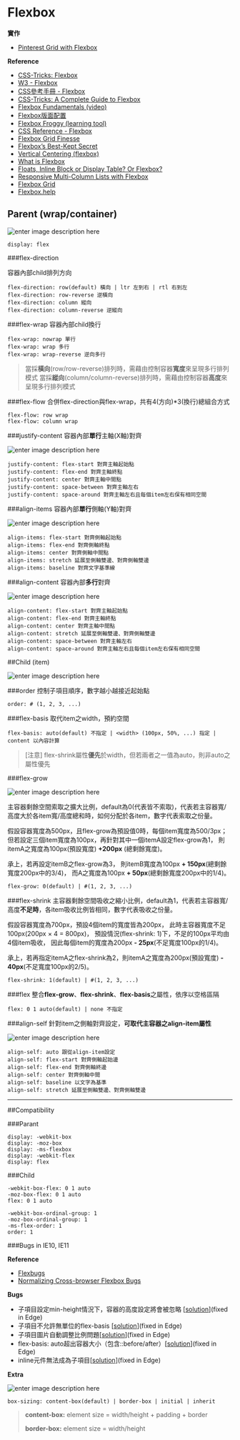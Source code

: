 # Flexbox

**實作**
* [Pinterest Grid with Flexbox](http://codepen.io/estherj-hsu/pen/bVXOMY)

**Reference**

 - [CSS-Tricks: Flexbox](https://css-tricks.com/using-flexbox/)
 - [W3 - Flexbox](http://www.w3.org/html/ig/zh/wiki/Css3-flexbox)
 - [CSS參考手冊 - Flexbox](http://css.doyoe.com/properties/flex/index.htm)
 - [CSS-Tricks: A Complete Guide to Flexbox](https://css-tricks.com/snippets/css/a-guide-to-flexbox/)
 - [Flexbox Fundamentals (video)](https://egghead.io/lessons/misc-flexbox-fundamentals)
 - [Flexbox版面配置](http://zh-tw.learnlayout.com/flexbox.html)
 - [Flexbox Froggy (learning tool)](http://flexboxfroggy.com/)
 - [CSS Reference - Flexbox](http://tympanus.net/codrops/css_reference/flexbox)
 - [Flexbox Grid Finesse](https://medium.com/@Heydon/flexbox-grid-finesse-4d22b80bfee1#.txc4ylkrf)
 - [Flexbox’s Best-Kept Secret](https://medium.com/@samserif/flexbox-s-best-kept-secret-bd3d892826b6#.3bd4xfkt8)
 - [Vertical Centering (flexbox)](https://philipwalton.github.io/solved-by-flexbox/demos/vertical-centering/)
 - [What is Flexbox](https://medium.com/@spaceninja/what-is-flexbox-6aed968555ef#.4wvachxkk)
 - [Floats, Inline Block or Display Table? Or Flexbox?](http://blog.karenmenezes.com/2014/apr/13/floats-inline-block-or-display-table-or-flexbox/)
 - [Responsive Multi-Column Lists with Flexbox](http://fourword.fourkitchens.com/article/responsive-multi-column-lists-flexbox)
 - [Flexbox Grid](http://callmenick.com/post/flexbox-examples)
 - [Flexbox.help](http://flexbox.help/)

## Parent (wrap/container)

![enter image description here](https://cdn.css-tricks.com/wp-content/uploads/2014/05/flex-container.svg)

    display: flex

###flex-direction

容器內部child排列方向


    flex-direction: row(default) 橫向 | ltr 左到右 | rtl 右到左 
    flex-direction: row-reverse 逆橫向
    flex-direction: column 縱向
    flex-direction: column-reverse 逆縱向


###flex-wrap
容器內部child換行

    flex-wrap: nowrap 單行
    flex-wrap: wrap 多行
    flex-wrap: wrap-reverse 逆向多行

> 當採**橫向**(row/row-reverse)排列時，需藉由控制容器**寬度**來呈現多行排列模式
> 當採**縱向**(column/column-reverse)排列時，需藉由控制容器**高度**來呈現多行排列模式

###flex-flow
合併flex-direction與flex-wrap，共有4(方向)*3(換行)總組合方式

    flex-flow: row wrap
    flex-flow: column wrap

###justify-content
容器內部**單行**主軸(X軸)對齊

![enter image description here](https://cdn.css-tricks.com/wp-content/uploads/2013/04/justify-content.svg)

    justify-content: flex-start 對齊主軸起始點
    justify-content: flex-end 對齊主軸終點
    justify-content: center 對齊主軸中間點
    justify-content: space-between 對齊主軸左右
    justify-content: space-around 對齊主軸左右且每個item左右保有相同空間
 
###align-items
容器內部**單行**側軸(Y軸)對齊

![enter image description here](https://cdn.css-tricks.com/wp-content/uploads/2014/05/align-items.svg)

    align-items: flex-start 對齊側軸起始點
    align-items: flex-end 對齊側軸終點
    align-items: center 對齊側軸中間點
    align-items: stretch 延展至側軸雙邊、對齊側軸雙邊
    align-items: baseline 對齊文字基準線

###align-content
容器內部**多行**對齊

![enter image description here](https://cdn.css-tricks.com/wp-content/uploads/2013/04/align-content.svg)

    align-content: flex-start 對齊主軸起始點
    align-content: flex-end 對齊主軸終點
    align-content: center 對齊主軸中間點
    align-content: stretch 延展至側軸雙邊、對齊側軸雙邊
    align-content: space-between 對齊主軸左右
    align-content: space-around 對齊主軸左右且每個item左右保有相同空間

##Child (item)

![enter image description here](https://cdn.css-tricks.com/wp-content/uploads/2014/05/flex-items.svg)

###order
控制子項目順序，數字越小越接近起始點

    order: # (1, 2, 3, ...)

###flex-basis
取代item之width，預約空間

    flex-basis: auto(default) 不指定 | <width> (100px, 50%, ...) 指定 | content 以內容計算

> [注意]  flex-shrink屬性**優先**於width，但若兩者之一值為auto，則非auto之屬性優先

###flex-grow

![enter image description here](https://cdn.css-tricks.com/wp-content/uploads/2014/05/flex-grow.svg)

主容器剩餘空間索取之擴大比例，default為0(代表皆不索取)，代表若主容器寬/高度大於各item寬/高度總和時，如何分配於各item，數字代表索取之份量。

假設容器寬度為500px，且flex-grow為預設值0時，每個item寬度為500/3px；
但若設定三個item寬度為100px，再針對其中一個itemA設定flex-grow為1，
則itemA之寬度為100px(預設寬度) **+200px** (總剩餘寬度)。

承上，若再設定itemB之flex-grow為3，
則itemB寬度為100px **+ 150px**(總剩餘寬度200px中的3/4)，
而A之寬度為100px **+ 50px**(總剩餘寬度200px中的1/4)。

    flex-grow: 0(default) | #(1, 2, 3, ...)
 
###flex-shrink
主容器剩餘空間吸收之縮小比例，default為1，代表若主容器寬/高度**不足時**，各item吸收比例皆相同，數字代表吸收之份量。

假設容器寬度為700px，預設4個item的寬度皆為200px，
此時主容器寬度不足100px(200px × 4 = 800px)，
預設情況(flex-shrink: 1)下，不足的100px平均由4個item吸收，
因此每個item的寬度為200px **- 25px**(不足寬度100px的1/4)。

承上，若再指定itemA之flex-shrink為2，則itemA之寬度為200px(預設寬度) **- 40px**(不足寬度100px的2/5)。

    flex-shrink: 1(default) | #(1, 2, 3, ...)

###flex
整合**flex-grow**、**flex-shrink**、**flex-basis**之屬性，依序以空格區隔

    flex: 0 1 auto(default) | none 不指定

###align-self
針對item之側軸對齊設定，**可取代主容器之align-item屬性**

![enter image description here](https://cdn.css-tricks.com/wp-content/uploads/2014/05/align-items.svg)


    align-self: auto 跟從align-item設定
    align-self: flex-start 對齊側軸起始邊
    align-self: flex-end 對齊側軸終邊
    align-self: center 對齊側軸中間
    align-self: baseline 以文字為基準
    align-self: stretch 延展至側軸雙邊、對齊側軸雙邊


----------

##Compatibility

###Parant

    display: -webkit-box
    display: -moz-box
    display: -ms-flexbox
    display: -webkit-flex
    display: flex

###Child

    -webkit-box-flex: 0 1 auto
	-moz-box-flex: 0 1 auto
	flex: 0 1 auto

	-webkit-box-ordinal-group: 1
	-moz-box-ordinal-group: 1 
	-ms-flex-order: 1
	order: 1

###Bugs in IE10, IE11

**Reference**
 - [Flexbugs](https://github.com/philipwalton/flexbugs)
 - [Normalizing Cross-browser Flexbox Bugs](http://philipwalton.com/articles/normalizing-cross-browser-flexbox-bugs/)

**Bugs**

 - 子項目設定min-height情況下，容器的高度設定將會被忽略 [[solution](https://github.com/philipwalton/flexbugs#3-min-height-on-a-flex-container-wont-apply-to-its-flex-items)](fixed in Edge)
 - 子項目不允許無單位的flex-basis [[solution](https://github.com/philipwalton/flexbugs#4-flex-shorthand-declarations-with-unitless-flex-basis-values-are-ignored)](fixed in Edge)
 - 子項目圖片自動調整比例問題[[solution](https://github.com/philipwalton/flexbugs#5-column-flex-items-dont-always-preserve-intrinsic-aspect-ratios)](fixed in Edge)
 - flex-basis: auto超出容器大小（包含::before/after）[[solution](https://github.com/philipwalton/flexbugs#7-flex-basis-doesnt-account-for-box-sizingborder-box)](fixed in Edge)
 - inline元件無法成為子項目[[solution](https://github.com/philipwalton/flexbugs#12-inline-elements-are-not-treated-as-flex-items)](fixed in Edge)

**Extra**

![enter image description here](https://cdn.css-tricks.com/wp-content/uploads/2010/09/widthbox.png)

    box-sizing: content-box(default) | border-box | initial | inherit

> **content-box:** element size =  width/height + padding + border
> 
> **border-box:** element size =  width/height